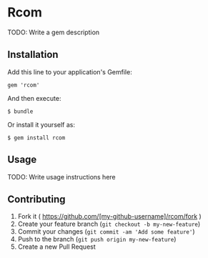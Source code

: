 # Rcom

TODO: Write a gem description

## Installation

Add this line to your application's Gemfile:

    gem 'rcom'

And then execute:

    $ bundle

Or install it yourself as:

    $ gem install rcom

## Usage

TODO: Write usage instructions here

## Contributing

1. Fork it ( https://github.com/[my-github-username]/rcom/fork )
2. Create your feature branch (`git checkout -b my-new-feature`)
3. Commit your changes (`git commit -am 'Add some feature'`)
4. Push to the branch (`git push origin my-new-feature`)
5. Create a new Pull Request
